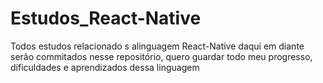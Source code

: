 # Estudos_React-Native
 Todos estudos relacionado s alinguagem React-Native daqui em diante serão commitados nesse repositório, quero guardar todo meu progresso, dificuldades e aprendizados dessa linguagem
